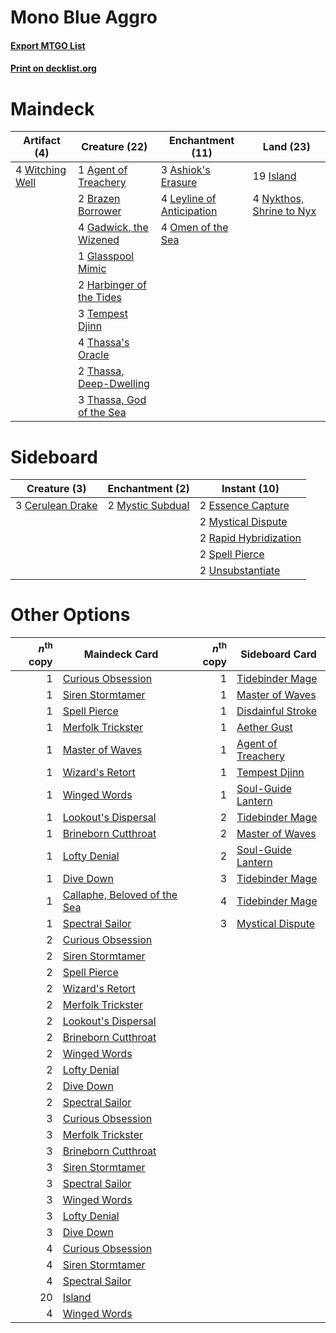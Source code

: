 # Mono Blue Aggro

#### [Export MTGO List](../collection/Mono%20Blue%20Aggro/Mono%20Blue%20Aggro.txt)
#### [Print on decklist.org](http://decklist.org/?deckmain=1%09Agent%20of%20Treachery%0A3%09Ashiok's%20Erasure%0A2%09Brazen%20Borrower%0A4%09Gadwick,%20the%20Wizened%0A1%09Glasspool%20Mimic%0A2%09Harbinger%20of%20the%20Tides%0A19%09Island%0A4%09Leyline%20of%20Anticipation%0A4%09Nykthos,%20Shrine%20to%20Nyx%0A4%09Omen%20of%20the%20Sea%0A3%09Tempest%20Djinn%0A4%09Thassa's%20Oracle%0A2%09Thassa,%20Deep-Dwelling%0A3%09Thassa,%20God%20of%20the%20Sea%0A4%09Witching%20Well&deckside=3%09Cerulean%20Drake%0A2%09Essence%20Capture%0A2%09Mystic%20Subdual%0A2%09Mystical%20Dispute%0A2%09Rapid%20Hybridization%0A2%09Spell%20Pierce%0A2%09Unsubstantiate)
# Maindeck

|                                       Artifact (4)                                       |                                           Creature (22)                                           |                                          Enchantment (11)                                          |                                             Land (23)                                             |
|------------------------------------------------------------------------------------------|---------------------------------------------------------------------------------------------------|----------------------------------------------------------------------------------------------------|---------------------------------------------------------------------------------------------------|
|4 [Witching Well](http://gatherer.wizards.com/Pages/Card/Details.aspx?multiverseid=473036)|1 [Agent of Treachery](http://gatherer.wizards.com/Pages/Card/Details.aspx?multiverseid=466797)    |3 [Ashiok's Erasure](http://gatherer.wizards.com/Pages/Card/Details.aspx?multiverseid=476294)       |19 [Island](http://gatherer.wizards.com/Pages/Card/Details.aspx?multiverseid=439857)               |
|                                                                                          |2 [Brazen Borrower](http://gatherer.wizards.com/Pages/Card/Details.aspx?multiverseid=473001)       |4 [Leyline of Anticipation](http://gatherer.wizards.com/Pages/Card/Details.aspx?multiverseid=205008)|4 [Nykthos, Shrine to Nyx](http://gatherer.wizards.com/Pages/Card/Details.aspx?multiverseid=373713)|
|                                                                                          |4 [Gadwick, the Wizened](http://gatherer.wizards.com/Pages/Card/Details.aspx?multiverseid=473010)  |4 [Omen of the Sea](http://gatherer.wizards.com/Pages/Card/Details.aspx?multiverseid=476309)        |                                                                                                   |
|                                                                                          |1 [Glasspool Mimic](http://gatherer.wizards.com/Pages/Card/Details.aspx?multiverseid=491688)       |                                                                                                    |                                                                                                   |
|                                                                                          |2 [Harbinger of the Tides](http://gatherer.wizards.com/Pages/Card/Details.aspx?multiverseid=433017)|                                                                                                    |                                                                                                   |
|                                                                                          |3 [Tempest Djinn](http://gatherer.wizards.com/Pages/Card/Details.aspx?multiverseid=442956)         |                                                                                                    |                                                                                                   |
|                                                                                          |4 [Thassa's Oracle](http://gatherer.wizards.com/Pages/Card/Details.aspx?multiverseid=476324)       |                                                                                                    |                                                                                                   |
|                                                                                          |2 [Thassa, Deep-Dwelling](http://gatherer.wizards.com/Pages/Card/Details.aspx?multiverseid=476322) |                                                                                                    |                                                                                                   |
|                                                                                          |3 [Thassa, God of the Sea](http://gatherer.wizards.com/Pages/Card/Details.aspx?multiverseid=373535)|                                                                                                    |                                                                                                   |


# Sideboard

|                                       Creature (3)                                        |                                      Enchantment (2)                                      |                                          Instant (10)                                          |
|-------------------------------------------------------------------------------------------|-------------------------------------------------------------------------------------------|------------------------------------------------------------------------------------------------|
|3 [Cerulean Drake](http://gatherer.wizards.com/Pages/Card/Details.aspx?multiverseid=466807)|2 [Mystic Subdual](http://gatherer.wizards.com/Pages/Card/Details.aspx?multiverseid=479577)|2 [Essence Capture](http://gatherer.wizards.com/Pages/Card/Details.aspx?multiverseid=457181)    |
|                                                                                           |                                                                                           |2 [Mystical Dispute](http://gatherer.wizards.com/Pages/Card/Details.aspx?multiverseid=473020)   |
|                                                                                           |                                                                                           |2 [Rapid Hybridization](http://gatherer.wizards.com/Pages/Card/Details.aspx?multiverseid=405354)|
|                                                                                           |                                                                                           |2 [Spell Pierce](http://gatherer.wizards.com/Pages/Card/Details.aspx?multiverseid=425876)       |
|                                                                                           |                                                                                           |2 [Unsubstantiate](http://gatherer.wizards.com/Pages/Card/Details.aspx?multiverseid=414374)     |


# Other Options

|*n*<sup>th</sup> copy|                                             Maindeck Card                                             |*n*<sup>th</sup> copy|                                       Sideboard Card                                        |
|--------------------:|-------------------------------------------------------------------------------------------------------|--------------------:|---------------------------------------------------------------------------------------------|
|                    1|[Curious Obsession](http://gatherer.wizards.com/Pages/Card/Details.aspx?multiverseid=439692)           |                    1|[Tidebinder Mage](http://gatherer.wizards.com/Pages/Card/Details.aspx?multiverseid=438462)   |
|                    1|[Siren Stormtamer](http://gatherer.wizards.com/Pages/Card/Details.aspx?multiverseid=435232)            |                    1|[Master of Waves](http://gatherer.wizards.com/Pages/Card/Details.aspx?multiverseid=438441)   |
|                    1|[Spell Pierce](http://gatherer.wizards.com/Pages/Card/Details.aspx?multiverseid=425876)                |                    1|[Disdainful Stroke](http://gatherer.wizards.com/Pages/Card/Details.aspx?multiverseid=420705) |
|                    1|[Merfolk Trickster](http://gatherer.wizards.com/Pages/Card/Details.aspx?multiverseid=442944)           |                    1|[Aether Gust](http://gatherer.wizards.com/Pages/Card/Details.aspx?multiverseid=466796)       |
|                    1|[Master of Waves](http://gatherer.wizards.com/Pages/Card/Details.aspx?multiverseid=438441)             |                    1|[Agent of Treachery](http://gatherer.wizards.com/Pages/Card/Details.aspx?multiverseid=466797)|
|                    1|[Wizard's Retort](http://gatherer.wizards.com/Pages/Card/Details.aspx?multiverseid=442963)             |                    1|[Tempest Djinn](http://gatherer.wizards.com/Pages/Card/Details.aspx?multiverseid=442956)     |
|                    1|[Winged Words](http://gatherer.wizards.com/Pages/Card/Details.aspx?multiverseid=466834)                |                    1|[Soul-Guide Lantern](http://gatherer.wizards.com/Pages/Card/Details.aspx?multiverseid=476488)|
|                    1|[Lookout's Dispersal](http://gatherer.wizards.com/Pages/Card/Details.aspx?multiverseid=435214)         |                    2|[Tidebinder Mage](http://gatherer.wizards.com/Pages/Card/Details.aspx?multiverseid=438462)   |
|                    1|[Brineborn Cutthroat](http://gatherer.wizards.com/Pages/Card/Details.aspx?multiverseid=466804)         |                    2|[Master of Waves](http://gatherer.wizards.com/Pages/Card/Details.aspx?multiverseid=438441)   |
|                    1|[Lofty Denial](http://gatherer.wizards.com/Pages/Card/Details.aspx?multiverseid=485379)                |                    2|[Soul-Guide Lantern](http://gatherer.wizards.com/Pages/Card/Details.aspx?multiverseid=476488)|
|                    1|[Dive Down](http://gatherer.wizards.com/Pages/Card/Details.aspx?multiverseid=435205)                   |                    3|[Tidebinder Mage](http://gatherer.wizards.com/Pages/Card/Details.aspx?multiverseid=438462)   |
|                    1|[Callaphe, Beloved of the Sea](http://gatherer.wizards.com/Pages/Card/Details.aspx?multiverseid=476296)|                    4|[Tidebinder Mage](http://gatherer.wizards.com/Pages/Card/Details.aspx?multiverseid=438462)   |
|                    1|[Spectral Sailor](http://gatherer.wizards.com/Pages/Card/Details.aspx?multiverseid=466830)             |                    3|[Mystical Dispute](http://gatherer.wizards.com/Pages/Card/Details.aspx?multiverseid=473020)  |
|                    2|[Curious Obsession](http://gatherer.wizards.com/Pages/Card/Details.aspx?multiverseid=439692)           |                     |                                                                                             |
|                    2|[Siren Stormtamer](http://gatherer.wizards.com/Pages/Card/Details.aspx?multiverseid=435232)            |                     |                                                                                             |
|                    2|[Spell Pierce](http://gatherer.wizards.com/Pages/Card/Details.aspx?multiverseid=425876)                |                     |                                                                                             |
|                    2|[Wizard's Retort](http://gatherer.wizards.com/Pages/Card/Details.aspx?multiverseid=442963)             |                     |                                                                                             |
|                    2|[Merfolk Trickster](http://gatherer.wizards.com/Pages/Card/Details.aspx?multiverseid=442944)           |                     |                                                                                             |
|                    2|[Lookout's Dispersal](http://gatherer.wizards.com/Pages/Card/Details.aspx?multiverseid=435214)         |                     |                                                                                             |
|                    2|[Brineborn Cutthroat](http://gatherer.wizards.com/Pages/Card/Details.aspx?multiverseid=466804)         |                     |                                                                                             |
|                    2|[Winged Words](http://gatherer.wizards.com/Pages/Card/Details.aspx?multiverseid=466834)                |                     |                                                                                             |
|                    2|[Lofty Denial](http://gatherer.wizards.com/Pages/Card/Details.aspx?multiverseid=485379)                |                     |                                                                                             |
|                    2|[Dive Down](http://gatherer.wizards.com/Pages/Card/Details.aspx?multiverseid=435205)                   |                     |                                                                                             |
|                    2|[Spectral Sailor](http://gatherer.wizards.com/Pages/Card/Details.aspx?multiverseid=466830)             |                     |                                                                                             |
|                    3|[Curious Obsession](http://gatherer.wizards.com/Pages/Card/Details.aspx?multiverseid=439692)           |                     |                                                                                             |
|                    3|[Merfolk Trickster](http://gatherer.wizards.com/Pages/Card/Details.aspx?multiverseid=442944)           |                     |                                                                                             |
|                    3|[Brineborn Cutthroat](http://gatherer.wizards.com/Pages/Card/Details.aspx?multiverseid=466804)         |                     |                                                                                             |
|                    3|[Siren Stormtamer](http://gatherer.wizards.com/Pages/Card/Details.aspx?multiverseid=435232)            |                     |                                                                                             |
|                    3|[Spectral Sailor](http://gatherer.wizards.com/Pages/Card/Details.aspx?multiverseid=466830)             |                     |                                                                                             |
|                    3|[Winged Words](http://gatherer.wizards.com/Pages/Card/Details.aspx?multiverseid=466834)                |                     |                                                                                             |
|                    3|[Lofty Denial](http://gatherer.wizards.com/Pages/Card/Details.aspx?multiverseid=485379)                |                     |                                                                                             |
|                    3|[Dive Down](http://gatherer.wizards.com/Pages/Card/Details.aspx?multiverseid=435205)                   |                     |                                                                                             |
|                    4|[Curious Obsession](http://gatherer.wizards.com/Pages/Card/Details.aspx?multiverseid=439692)           |                     |                                                                                             |
|                    4|[Siren Stormtamer](http://gatherer.wizards.com/Pages/Card/Details.aspx?multiverseid=435232)            |                     |                                                                                             |
|                    4|[Spectral Sailor](http://gatherer.wizards.com/Pages/Card/Details.aspx?multiverseid=466830)             |                     |                                                                                             |
|                   20|[Island](http://gatherer.wizards.com/Pages/Card/Details.aspx?multiverseid=439857)                      |                     |                                                                                             |
|                    4|[Winged Words](http://gatherer.wizards.com/Pages/Card/Details.aspx?multiverseid=466834)                |                     |                                                                                             |

